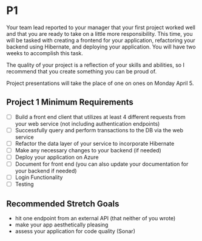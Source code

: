 # P1

Your team lead reported to your manager that your first project worked well and that you are ready to take on a little more responsibility. This time, you will be tasked with creating a frontend for your application, refactoring your backend using Hibernate, and deploying your application. You will have two weeks to accomplish this task.

The quality of your project is a reflection of your skills and abilities, so I recommend that you create something you can be proud of.

Project presentations will take the place of one on ones on Monday April 5.

## Project 1 Minimum Requirements

- [ ] Build a  front end client that utilizes at least 4 different requests from your web service (not including authentication endpoints)
- [ ] Successfully query and perform transactions to the DB via the web service
- [ ] Refactor the data layer of your service to incorporate Hibernate
- [ ] Make any necessary changes to your backend (if needed)
- [ ] Deploy your application on Azure
- [ ] Document for front end (you can also update your documentation for your backend if needed)
- [ ] Login Functionality
- [ ] Testing

## Recommended Stretch Goals

- hit one endpoint from an external API (that neither of you wrote)
- make your app aesthetically pleasing
- assess your application for code quality (Sonar)
